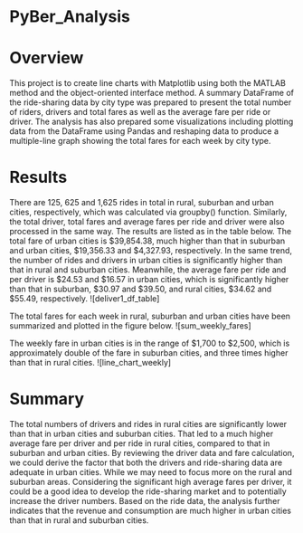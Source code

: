 # PyBer_Analysis

# Overview
This project is to create line charts with Matplotlib using both the MATLAB method and the object-oriented interface method. A summary DataFrame of the ride-sharing data by city type was prepared to present the total number of riders, drivers and total fares as well as the average fare per ride or driver. The analysis has also prepared some visualizations including plotting data from the DataFrame using Pandas and reshaping data to produce a multiple-line graph showing the total fares for each week by city type.

# Results
There are 125, 625 and 1,625 rides in total in rural, suburban and urban cities, respectively, which was calculated via groupby() function. Similarly, the total driver, total fares and average fares per ride and driver were also processed in the same way. The results are listed as in the table below. The total fare of urban cities is $39,854.38, much higher than that in suburban and urban cities, $19,356.33 and $4,327.93, respectively. In the same trend, the number of rides and drivers in urban cities is significantly higher than that in rural and suburban cities. Meanwhile, the average fare per ride and per driver is $24.53 and $16.57 in urban cities, which is significantly higher than that in suburban, $30.97 and $39.50, and rural cities, $34.62 and $55.49, respectively.
![deliver1_df_table]

The total fares for each week in rural, suburban and urban cities have been summarized and plotted in the figure below. 
![sum_weekly_fares]

The weekly fare in urban cities is in the range of $1,700 to $2,500, which is approximately double of the fare in suburban cities, and three times higher than that in rural cities.
![line_chart_weekly]


# Summary
The total numbers of drivers and rides in rural cities are significantly lower than that in urban cities and suburban cities. That led to a much higher average fare per driver and per ride in rural cities, compared to that in suburban and urban cities. By reviewing the driver data and fare calculation, we could derive the factor that both the drivers and ride-sharing data are adequate in urban cities. While we may need to focus more on the rural and suburban areas. Considering the significant high average fares per driver, it could be a good idea to develop the ride-sharing market and to potentially increase the driver numbers. Based on the ride data, the analysis further indicates that the revenue and consumption are much higher in urban cities than that in rural and suburban cities. 